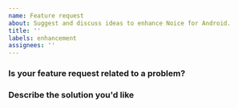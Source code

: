 ```yaml
---
name: Feature request
about: Suggest and discuss ideas to enhance Noice for Android.
title: ''
labels: enhancement
assignees: ''
---
```


### Is your feature request related to a problem?
<!--
A clear and concise description of what the problem is.
e.g. I'm always frustrated when [...]
-->

### Describe the solution you'd like
<!-- OPTIONAL: A clear and concise description of what you want to happen. -->
